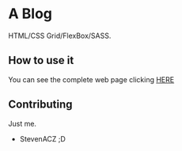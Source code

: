 # A Blog
HTML/CSS Grid/FlexBox/SASS.

## How to use it
You can see the complete web page clicking 
[HERE](https://stevenacz.github.io/BlogSass/)

## Contributing
Just me.
- StevenACZ ;D
